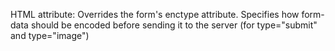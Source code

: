 HTML attribute: Overrides the form's enctype attribute. Specifies how form-data should be encoded before sending it to the server (for type="submit" and type="image")
